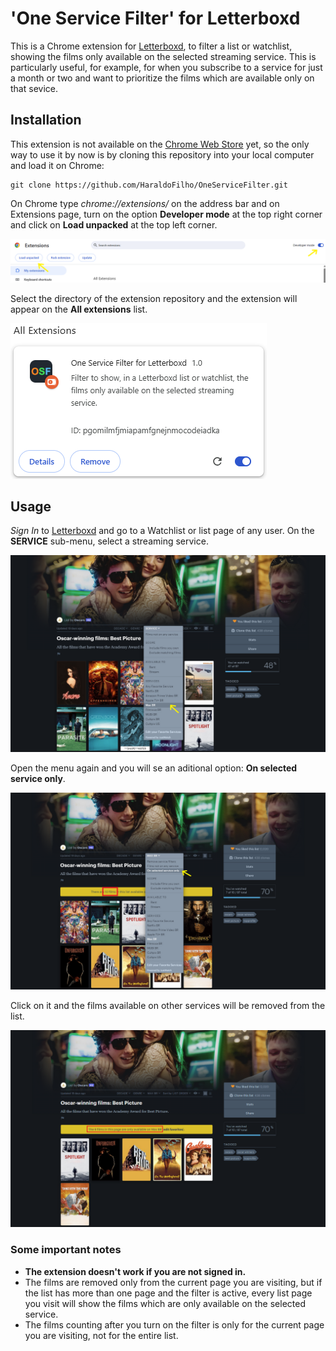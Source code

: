 # 'One Service Filter' for Letterboxd

This is a Chrome extension for [Letterboxd](https://letterboxd.com/), to filter a list or watchlist, showing the films only available on the selected streaming service. This is particularly useful, for example, for when you subscribe to a service for just a month or two and want to prioritize the films which are available only on that sevice.

## Installation

This extension is not available on the [Chrome Web Store](https://chromewebstore.google.com/) yet, so the only way to use it by now is by cloning this repository into your local computer and load it on Chrome:

```
git clone https://github.com/HaraldoFilho/OneServiceFilter.git
```

On Chrome type _chrome://extensions/_ on the address bar and on Extensions page, turn on the option **Developer mode** at the top right corner and click on **Load unpacked** at the top left corner.

![Loading extension](images/img_1.png)

Select the directory of the extension repository and the extension will appear on the **All extensions** list.

![Extension list](images/img_2.png)

## Usage

_Sign In_ to [Letterboxd](https://letterboxd.com/) and go to a Watchlist or list page of any user. On the **SERVICE** sub-menu, select a streaming service.

![SERVICE menu](images/img_3.png)

Open the menu again and you will se an aditional option: **On selected service only**.

![Additional option](images/img_4.png)

Click on it and the films available on other services will be removed from the list.

![Filtered list](images/img_5.png)

### Some important notes
- **The extension doesn't work if you are not signed in.**
- The films are removed only from the current page you are visiting, but if the list has more than one page and the filter is active, every list page you visit will show the films which are only available on the selected service.
- The films counting after you turn on the filter is only for the current page you are visiting, not for the entire list.
